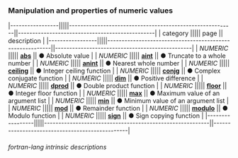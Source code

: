 ### Manipulation and properties of numeric values

|-----------------|||||----------------------------------------------------------||------------------------------------------------|
| category        ||||| page                                                     || description                                    |
|-----------------|||||----------------------------------------------------------||------------------------------------------------|
| *NUMERIC*       ||||| [__abs__]({{site.baseurl}}/learn/intrinsics/ABS)         || &#9679; Absolute value                         |
| *NUMERIC*       ||||| [__aint__]({{site.baseurl}}/learn/intrinsics/AINT)       || &#9679; Truncate to a whole number             |
| *NUMERIC*       ||||| [__anint__]({{site.baseurl}}/learn/intrinsics/ANINT)     || &#9679; Nearest whole number                   |
| *NUMERIC*       ||||| [__ceiling__]({{site.baseurl}}/learn/intrinsics/CEILING) || &#9679; Integer ceiling function               |
| *NUMERIC*       ||||| [__conjg__]({{site.baseurl}}/learn/intrinsics/CONJG)     || &#9679; Complex conjugate function             |
| *NUMERIC*       ||||| [__dim__]({{site.baseurl}}/learn/intrinsics/DIM)         || &#9679; Positive difference                    |
| *NUMERIC*       ||||| [__dprod__]({{site.baseurl}}/learn/intrinsics/DPROD)     || &#9679; Double product function                |
| *NUMERIC*       ||||| [__floor__]({{site.baseurl}}/learn/intrinsics/FLOOR)     || &#9679; Integer floor function                 |
| *NUMERIC*       ||||| [__max__]({{site.baseurl}}/learn/intrinsics/MAX)         || &#9679; Maximum value of an argument list      |
| *NUMERIC*       ||||| [__min__]({{site.baseurl}}/learn/intrinsics/MIN)         || &#9679; Minimum value of an argument list      |
| *NUMERIC*       ||||| [__mod__]({{site.baseurl}}/learn/intrinsics/MOD)         || &#9679; Remainder function                     |
| *NUMERIC*       ||||| [__modulo__]({{site.baseurl}}/learn/intrinsics/MODULO)   || &#9679; Modulo function                        |
| *NUMERIC*       ||||| [__sign__]({{site.baseurl}}/learn/intrinsics/SIGN)       || &#9679; Sign copying function                  |
|-----------------|||||----------------------------------------------------------||------------------------------------------------|

###### fortran-lang intrinsic descriptions
